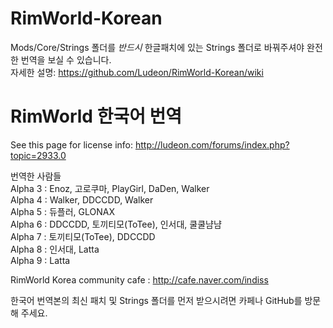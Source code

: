 ﻿RimWorld-Korean
===============

Mods/Core/Strings 폴더를 *반드시* 한글패치에 있는 Strings 폴더로 바꿔주셔야 완전한 번역을 보실 수 있습니다.<br>
자세한 설명: https://github.com/Ludeon/RimWorld-Korean/wiki

RimWorld 한국어 번역
===============

See this page for license info:
http://ludeon.com/forums/index.php?topic=2933.0


번역한 사람들<br>
Alpha 3 : Enoz, 고로쿠마, PlayGirl, DaDen, Walker<br>
Alpha 4 : Walker, DDCCDD, Walker<br>
Alpha 5 : 듀플러, GLONAX<br>
Alpha 6 : DDCCDD, 토끼티모(ToTee), 인서대, 쿨쿨냠냠<br>
Alpha 7 : 토끼티모(ToTee), DDCCDD<br>
Alpha 8 : 인서대, Latta<br>
Alpha 9 : Latta<br>


RimWorld Korea community cafe : http://cafe.naver.com/indiss

한국어 번역본의 최신 패치 및 Strings 폴더를 먼저 받으시려면 카페나 GitHub를 방문해 주세요.
